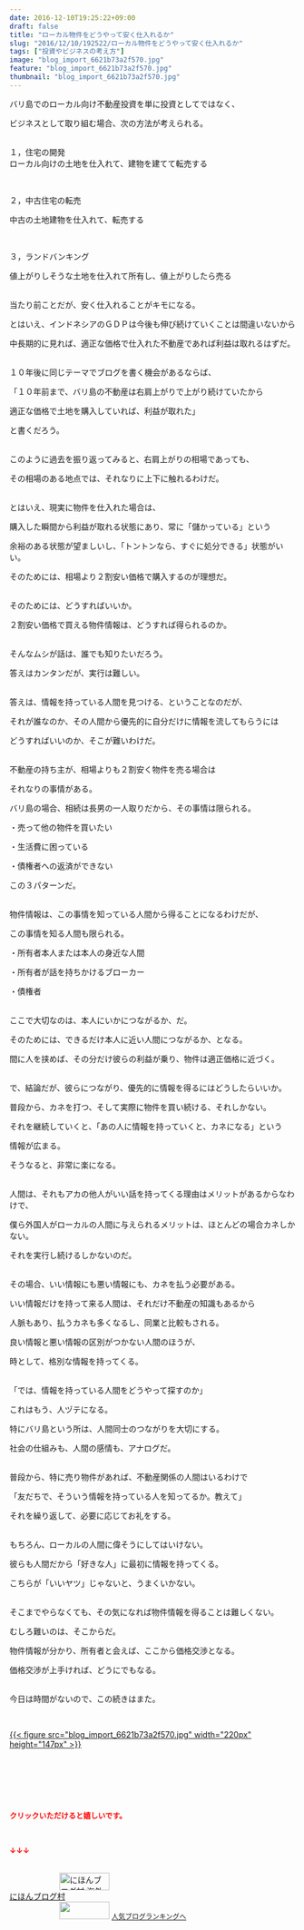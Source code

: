 ```yaml
---
date: 2016-12-10T19:25:22+09:00
draft: false
title: "ローカル物件をどうやって安く仕入れるか"
slug: "2016/12/10/192522/ローカル物件をどうやって安く仕入れるか"
tags: ["投資やビジネスの考え方"]
image: "blog_import_6621b73a2f570.jpg"
feature: "blog_import_6621b73a2f570.jpg"
thumbnail: "blog_import_6621b73a2f570.jpg"
---
```

<p>バリ島でのローカル向け不動産投資を単に投資としてではなく、</p><p>ビジネスとして取り組む場合、次の方法が考えられる。</p><p><br/>１，住宅の開発<br/>ローカル向けの土地を仕入れて、建物を建てて転売する</p><p> </p><p>２，中古住宅の転売</p><p>中古の土地建物を仕入れて、転売する</p><p> </p><p>３，ランドバンキング</p><p>値上がりしそうな土地を仕入れて所有し、値上がりしたら売る</p><p><br/>当たり前ことだが、安く仕入れることがキモになる。</p><p>とはいえ、インドネシアのＧＤＰは今後も伸び続けていくことは間違いないから</p><p>中長期的に見れば、適正な価格で仕入れた不動産であれば利益は取れるはずだ。</p><p><br/>１０年後に同じテーマでブログを書く機会があるならば、</p><p>「１０年前まで、バリ島の不動産は右肩上がりで上がり続けていたから</p><p>適正な価格で土地を購入していれば、利益が取れた」</p><p>と書くだろう。</p><p><br/>このように過去を振り返ってみると、右肩上がりの相場であっても、</p><p>その相場のある地点では、それなりに上下に触れるわけだ。</p><p><br/>とはいえ、現実に物件を仕入れた場合は、</p><p>購入した瞬間から利益が取れる状態にあり、常に「儲かっている」という</p><p>余裕のある状態が望ましいし、「トントンなら、すぐに処分できる」状態がいい。</p><p>そのためには、相場より２割安い価格で購入するのが理想だ。</p><p><br/>そのためには、どうすればいいか。</p><p>２割安い価格で買える物件情報は、どうすれば得られるのか。</p><p><br/>そんなムシが話は、誰でも知りたいだろう。</p><p>答えはカンタンだが、実行は難しい。</p><p><br/>答えは、情報を持っている人間を見つける、ということなのだが、</p><p>それが誰なのか、その人間から優先的に自分だけに情報を流してもらうには</p><p>どうすればいいのか、そこが難いわけだ。</p><p><br/>不動産の持ち主が、相場よりも２割安く物件を売る場合は</p><p>それなりの事情がある。</p><p>バリ島の場合、相続は長男の一人取りだから、その事情は限られる。</p><p>・売って他の物件を買いたい</p><p>・生活費に困っている</p><p>・債権者への返済ができない</p><p>この３パターンだ。</p><p><br/>物件情報は、この事情を知っている人間から得ることになるわけだが、</p><p>この事情を知る人間も限られる。</p><p>・所有者本人または本人の身近な人間</p><p>・所有者が話を持ちかけるブローカー</p><p>・債権者</p><p><br/>ここで大切なのは、本人にいかにつながるか、だ。</p><p>そのためには、できるだけ本人に近い人間につながるか、となる。</p><p>間に人を挟めば、その分だけ彼らの利益が乗り、物件は適正価格に近づく。</p><p><br/>で、結論だが、彼らにつながり、優先的に情報を得るにはどうしたらいいか。</p><p>普段から、カネを打つ、そして実際に物件を買い続ける、それしかない。</p><p>それを継続していくと、「あの人に情報を持っていくと、カネになる」という</p><p>情報が広まる。</p><p>そうなると、非常に楽になる。</p><p><br/>人間は、それもアカの他人がいい話を持ってくる理由はメリットがあるからなわけで、</p><p>僕ら外国人がローカルの人間に与えられるメリットは、ほとんどの場合カネしかない。</p><p>それを実行し続けるしかないのだ。</p><p><br/>その場合、いい情報にも悪い情報にも、カネを払う必要がある。</p><p>いい情報だけを持って来る人間は、それだけ不動産の知識もあるから</p><p>人脈もあり、払うカネも多くなるし、同業と比較もされる。</p><p>良い情報と悪い情報の区別がつかない人間のほうが、</p><p>時として、格別な情報を持ってくる。</p><p><br/>「では、情報を持っている人間をどうやって探すのか」</p><p>これはもう、人ヅテになる。</p><p>特にバリ島という所は、人間同士のつながりを大切にする。</p><p>社会の仕組みも、人間の感情も、アナログだ。</p><p><br/>普段から、特に売り物件があれば、不動産関係の人間はいるわけで</p><p>「友だちで、そういう情報を持っている人を知ってるか。教えて」</p><p>それを繰り返して、必要に応じてお礼をする。</p><p><br/>もちろん、ローカルの人間に偉そうにしてはいけない。</p><p>彼らも人間だから「好きな人」に最初に情報を持ってくる。</p><p>こちらが「いいヤツ」じゃないと、うまくいかない。</p><p><br/>そこまでやらなくても、その気になれば物件情報を得ることは難しくない。</p><p>むしろ難いのは、そこからだ。</p><p>物件情報が分かり、所有者と会えば、ここから価格交渉となる。</p><p>価格交渉が上手ければ、どうにでもなる。</p><p><br/>今日は時間がないので、この続きはまた。</p><p> </p><p><a href="blog_import_6621b73b6a5d0.jpg">{{< figure src="blog_import_6621b73a2f570.jpg" width="220px" height="147px" >}}</a></p><p> </p><p> </p><p> </p><p><font color="#ff0000" size="2"><strong>クリックいただけると嬉しいです。</strong></font></p><p></p><p> </p><p><font color="#ff0000" size="2"><strong>↓↓↓</strong></font></p><p><br/><a href="ranking.html?p_cid=01260127" target="_blank"><img width="88" height="31" alt="にほんブログ村 海外生活ブログ バリ島情報へ" src="data:image/svg+xml;charset=utf-8,%3Csvg%20xmlns%3D%22http%3A%2F%2Fwww.w3.org%2F2000%2Fsvg%22%20title%3D%22Placeholder%20for%20Images%22%20role%3D%22presentation%22%20viewBox%3D%220%200%2088%2031%22%20%2F%3E" border="0" data-src="https://img-proxy.blog-video.jp/images?url=http%3A%2F%2Foverseas.blogmura.com%2Fbali%2Fimg%2Fbali88_31.gif" style="aspect-ratio: auto 88 / 31;"/><noscript><img width="88" height="31" alt="にほんブログ村 海外生活ブログ バリ島情報へ" src="https://img-proxy.blog-video.jp/images?url=http%3A%2F%2Foverseas.blogmura.com%2Fbali%2Fimg%2Fbali88_31.gif" border="0"></noscript></a><br/><a href="ranking.html?p_cid=01260127" target="_blank">にほんブログ村</a><br/><a title="人気ブログランキングへ" href="link.php?1804582"><img width="88" height="31" src="data:image/svg+xml;charset=utf-8,%3Csvg%20xmlns%3D%22http%3A%2F%2Fwww.w3.org%2F2000%2Fsvg%22%20title%3D%22Placeholder%20for%20Images%22%20role%3D%22presentation%22%20viewBox%3D%220%200%2088%2031%22%20%2F%3E" border="0" data-src="https://blog.with2.net/img/banner/banner_22.gif" style="aspect-ratio: auto 88 / 31;"/><noscript><img width="88" height="31" src="https://blog.with2.net/img/banner/banner_22.gif" border="0"></noscript></a> <a style="font-size: 12px;" href="link.php?1804582">人気ブログランキングへ</a></p>

